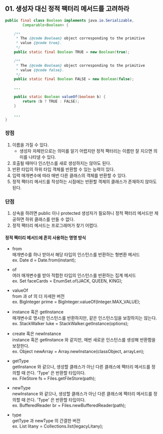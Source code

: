## 01. 생성자 대신 정적 팩터리 메서드를 고려하라

```java
public final class Boolean implements java.io.Serializable,
        Comparable<Boolean> {

    /**
     * The {@code Boolean} object corresponding to the primitive
     * value {@code true}.
     */
    public static final Boolean TRUE = new Boolean(true);

    /**
     * The {@code Boolean} object corresponding to the primitive
     * value {@code false}.
     */
    public static final Boolean FALSE = new Boolean(false);

    ...

    public static Boolean valueOf(boolean b) {
        return (b ? TRUE : FALSE);
    }
    
    ...
}
```

### 장점
1. 이름을 가질 수 있다.
    - 생성자 자체만으로는 의미를 알기 어렵지만 정적 팩터리는 이름만 잘 지으면 의미를 나타낼 수 있다.
2. 호출될 때마다 인스턴스를 새로 생성하지는 않아도 된다.
3. 반환 타입의 하위 타입 객체를 반환할 수 있는 능력이 있다.
4. 입력 매개변수에 따라 매번 다른 클래스의 객체를 반환할 수 있다.
5. 정적 팩터리 메서드를 작성하는 시점에는 반환할 객체의 클래스가 존재하지 않아도 된다.

### 단점
1. 상속을 하려면 public 이나 protected 생성자가 필요하니 정적 팩터리 메서드만 제공하면 하위 클래스를 만들 수 없다.
2. 정적 팩터리 메서드는 프로그래머가 찾기 어렵다.

#### 정적 팩터리 메서드에 흔히 사용하는 명명 방식
- from  
  매개변수를 하나 받아서 해당 타입의 인스턴스를 반환하는 형변환 메서드  
  ex. Date d = Date.from(instant);

- of  
  여러 매개변수를 받아 적합한 타입의 인스턴스를 반환하는 집계 메서드  
  ex. Set<Rank> faceCards = EnumSet.of(JACK, QUEEN, KING);
  
- valueOf  
  from 과 of 의 더 자세한 버전  
  ex. BigInteger prime = BigInteger.valueOf(Integer.MAX_VALUE);
  
- instance 혹은 getInstance  
  매개변수로 명시한 인스턴스를 반환하지만, 같은 인스턴스임을 보장하지는 않는다.  
  ex. StackWalker luke = StackWalker.getInstance(options);
  
- create 혹은 newInstance  
  instance 혹은 getInstance 와 같지만, 매번 새로운 인스턴스를 생성해 반환함을 보장한다.  
  ex. Object newArray = Array.newInstance(classObject, arrayLen);
  
- getType  
  getInstance 와 같으나, 생성할 클래스가 아닌 다른 클래스에 팩터리 메서드를 정의할 때 쓴다. 'Type' 은 반환할 타입이다.  
  ex. FileStore fs = Files.getFileStore(path);
  
- newType  
  newInstance 와 같으나, 생성할 클래스가 아닌 다른 클래스에 팩터리 메서드를 정의할 때 쓴다. 'Type' 은 반환할 타입이다.  
  ex. BufferedReader br = Files.newBufferedReader(path);
  
- type  
  getType 과 newType 의 간결한 버전  
  ex. List<Complaint> litany = Collections.list(legacyLitany);
